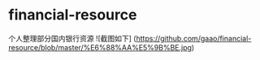 # financial-resource

个人整理部分国内银行资源
![截图如下] (https://github.com/gaao/financial-resource/blob/master/%E6%88%AA%E5%9B%BE.jpg)
